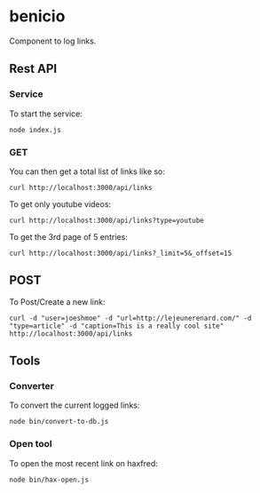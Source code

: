 # benicio

Component to log links.

## Rest API

### Service

To start the service:

```shell
node index.js
```

### GET

You can then get a total list of links like so:

```shell
curl http://localhost:3000/api/links
```

To get only youtube videos:

```shell
curl http://localhost:3000/api/links?type=youtube
```

To get the 3rd page of 5 entries:

```shell
curl http://localhost:3000/api/links?_limit=5&_offset=15
```

## POST

To Post/Create a new link:

```shell
curl -d "user=joeshmoe" -d "url=http://lejeunerenard.com/" -d "type=article" -d "caption=This is a really cool site" http://localhost:3000/api/links
```

## Tools

### Converter

To convert the current logged links:

```shell
node bin/convert-to-db.js
```

### Open tool

To open the most recent link on haxfred:

```shell
node bin/hax-open.js
```
